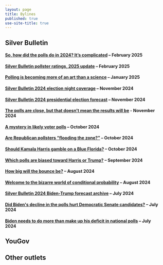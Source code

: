 ```yaml
---
layout: page
title: Bylines
published: true
use-site-title: true
---
```


## Silver Bulletin

#### [So, how did the polls do in 2024? It’s complicated](https://www.natesilver.net/p/so-how-did-the-polls-do-in-2024-its) – February 2025

#### [Silver Bulletin pollster ratings, 2025 update](https://www.natesilver.net/p/pollster-ratings-silver-bulletin) – February 2025

#### [Polling is becoming more of an art than a science](https://www.natesilver.net/p/polling-is-becoming-more-of-an-art) – January 2025

#### [Silver Bulletin 2024 election night coverage](https://www.natesilver.net/p/nate-silver-2024-president-election-polls-model) – November 2024

#### [Silver Bulletin 2024 presidential election forecast](https://www.natesilver.net/p/nate-silver-2024-president-election-polls-model) – November 2024

#### [The polls are close, but that doesn’t mean the results will be](https://www.natesilver.net/p/the-polls-are-close-but-that-doesnt) - November 2024

#### [A mystery in likely voter polls](https://www.natesilver.net/p/a-mystery-in-likely-voter-polls) – October 2024

#### [Are Republican pollsters “flooding the zone?”](https://www.natesilver.net/p/are-republican-pollsters-flooding) – October 2024

#### [Should Kamala Harris gamble on a Blue Florida?](https://www.natesilver.net/p/should-kamala-harris-gamble-on-a) – October 2024

#### [Which polls are biased toward Harris or Trump?](https://www.natesilver.net/p/which-polls-are-biased-toward-harris) – September 2024

#### [How big will the bounce be?](https://www.natesilver.net/p/how-big-will-the-bounce-be) – August 2024

#### [Welcome to the bizarre world of conditional probability](https://www.natesilver.net/p/welcome-to-the-bizarre-world-of-conditional) – August 2024

#### [Silver Bulletin 2024 Biden-Trump forecast archive](https://www.natesilver.net/p/silver-bulletin-2024-biden-trump) – July 2024

#### [Did Biden's decline in the polls hurt Democratic Senate candidates?](https://www.natesilver.net/p/did-bidens-decline-in-the-polls-hurt) – July 2024

#### [Biden needs to do more than make up his deficit in national polls](https://www.natesilver.net/p/biden-needs-to-do-more-than-make) – July 2024

## YouGov

## Other outlets





